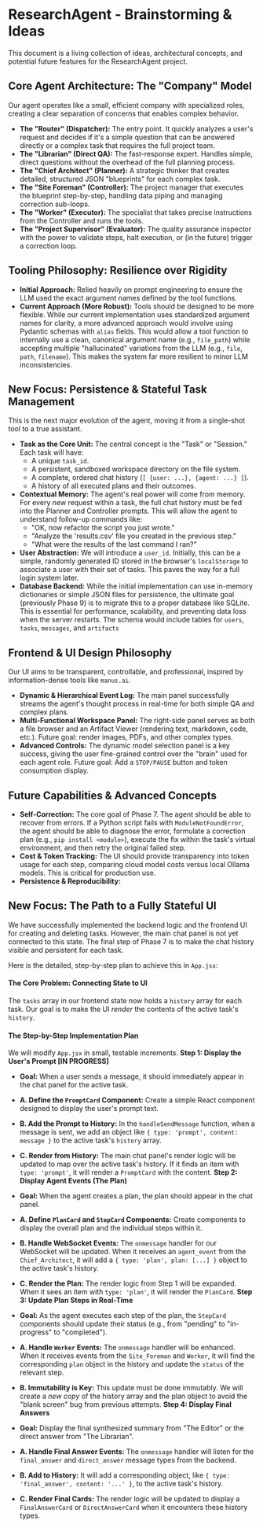 # ResearchAgent - Brainstorming & Ideas

This document is a living collection of ideas, architectural concepts, and potential future features for the ResearchAgent project.

## Core Agent Architecture: The "Company" Model

Our agent operates like a small, efficient company with specialized roles, creating a clear separation of concerns that enables complex behavior.

-   **The "Router" (Dispatcher):** The entry point. It quickly analyzes a user's request and decides if it's a simple question that can be answered directly or a complex task that requires the full project team.
-   **The "Librarian" (Direct QA):** The fast-response expert. Handles simple, direct questions without the overhead of the full planning process.
-   **The "Chief Architect" (Planner):** A strategic thinker that creates detailed, structured JSON "blueprints" for each complex task.
-   **The "Site Foreman" (Controller):** The project manager that executes the blueprint step-by-step, handling data piping and managing correction sub-loops.
-   **The "Worker" (Executor):** The specialist that takes precise instructions from the Controller and runs the tools.
-   **The "Project Supervisor" (Evaluator):** The quality assurance inspector with the power to validate steps, halt execution, or (in the future) trigger a correction loop.

## Tooling Philosophy: Resilience over Rigidity

-   **Initial Approach:** Relied heavily on prompt engineering to ensure the LLM used the exact argument names defined by the tool functions.
-   **Current Approach (More Robust):** Tools should be designed to be more flexible. While our current implementation uses standardized argument names for clarity, a more advanced approach would involve using Pydantic schemas with `alias` fields. This would allow a tool function to internally use a clean, canonical argument name (e.g., `file_path`) while accepting multiple "hallucinated" variations from the LLM (e.g., `file`, `path`, `filename`). This makes the system far more resilient to minor LLM inconsistencies.


## New Focus: Persistence & Stateful Task Management

This is the next major evolution of the agent, moving it from a single-shot tool to a true assistant.

-   **Task as the Core Unit:** The central concept is the "Task" or "Session." Each task will have:
    -   A unique `task_id`.
    -   A persistent, sandboxed workspace directory on the file system.
    -   A complete, ordered chat history (`[ {user: ...}, {agent: ...} ]`).
    -   A history of all executed plans and their outcomes.
-   **Contextual Memory:** The agent's real power will come from memory. For every new request within a task, the full chat history must be fed into the Planner and Controller prompts. This will allow the agent to understand follow-up commands like:
    -   "OK, now refactor the script you just wrote."
    -   "Analyze the 'results.csv' file you created in the previous step."
    -   "What were the results of the last command I ran?"
-   **User Abstraction:** We will introduce a `user_id`. Initially, this can be a simple, randomly generated ID stored in the browser's `localStorage` to associate a user with their set of tasks. This paves the way for a full login system later.
-   **Database Backend:** While the initial implementation can use in-memory dictionaries or simple JSON files for persistence, the ultimate goal (previously Phase 9) is to migrate this to a proper database like SQLite. This is essential for performance, scalability, and preventing data loss when the server restarts. The schema would include tables for `users`, `tasks`, `messages`, and `artifacts`

## Frontend & UI Design Philosophy

Our UI aims to be transparent, controllable, and professional, inspired by information-dense tools like `manus.ai`.

-   **Dynamic & Hierarchical Event Log:** The main panel successfully streams the agent's thought process in real-time for both simple QA and complex plans.
-   **Multi-Functional Workspace Panel:** The right-side panel serves as both a file browser and an Artifact Viewer (rendering text, markdown, code, etc.). Future goal: render images, PDFs, and other complex types.
-   **Advanced Controls:** The dynamic model selection panel is a key success, giving the user fine-grained control over the "brain" used for each agent role. Future goal: Add a `STOP/PAUSE` button and token consumption display.

## Future Capabilities & Advanced Concepts

-   **Self-Correction:** The core goal of Phase 7. The agent should be able to recover from errors. If a Python script fails with `ModuleNotFoundError`, the agent should be able to diagnose the error, formulate a correction plan (e.g., `pip install <module>`), execute the fix within the task's virtual environment, and then retry the original failed step.
-   **Cost & Token Tracking:** The UI should provide transparency into token usage for each step, comparing cloud model costs versus local Ollama models. This is critical for production use.
-   **Persistence & Reproducibility:**


## New Focus: The Path to a Fully Stateful UI

We have successfully implemented the backend logic and the frontend UI for creating and deleting tasks. However, the main chat panel is not yet connected to this state. The final step of Phase 7 is to make the chat history visible and persistent for each task.

Here is the detailed, step-by-step plan to achieve this in `App.jsx`:

#### **The Core Problem: Connecting State to UI**

The `tasks` array in our frontend state now holds a `history` array for each task. Our goal is to make the UI _render_ the contents of the active task's `history`.
#### **The Step-by-Step Implementation Plan**
We will modify `App.jsx` in small, testable increments.
**Step 1: Display the User's Prompt \[IN PROGRESS\]**
-   **Goal:** When a user sends a message, it should immediately appear in the chat panel for the active task.
-   **A. Define the `PromptCard` Component:** Create a simple React component designed to display the user's prompt text.
-   **B. Add the Prompt to History:** In the `handleSendMessage` function, when a message is sent, we add an object like `{ type: 'prompt', content: message }` to the active task's `history` array.
-   **C. Render from History:** The main chat panel's render logic will be updated to map over the active task's history. If it finds an item with `type: 'prompt'`, it will render a `PromptCard` with the content.
**Step 2: Display Agent Events (The Plan)**

-   **Goal:** When the agent creates a plan, the plan should appear in the chat panel.
-   **A. Define `PlanCard` and `StepCard` Components:** Create components to display the overall plan and the individual steps within it.
-   **B. Handle WebSocket Events:** The `onmessage` handler for our WebSocket will be updated. When it receives an `agent_event` from the `Chief_Architect`, it will add a `{ type: 'plan', plan: [...] }` object to the active task's history.
-   **C. Render the Plan:** The render logic from Step 1 will be expanded. When it sees an item with `type: 'plan'`, it will render the `PlanCard`.
**Step 3: Update Plan Steps in Real-Time**

-   **Goal:** As the agent executes each step of the plan, the `StepCard` components should update their status (e.g., from "pending" to "in-progress" to "completed").
-   **A. Handle `Worker` Events:** The `onmessage` handler will be enhanced. When it receives events from the `Site_Foreman` and `Worker`, it will find the corresponding `plan` object in the history and update the `status` of the relevant step.
-   **B. Immutability is Key:** This update must be done immutably. We will create a _new copy_ of the history array and the plan object to avoid the "blank screen" bug from previous attempts.
**Step 4: Display Final Answers**

-   **Goal:** Display the final synthesized summary from "The Editor" or the direct answer from "The Librarian".
-   **A. Handle Final Answer Events:** The `onmessage` handler will listen for the `final_answer` and `direct_answer` message types from the backend.
-   **B. Add to History:** It will add a corresponding object, like `{ type: 'final_answer', content: '...' }`, to the active task's history.
-   **C. Render Final Cards:** The render logic will be updated to display a `FinalAnswerCard` or `DirectAnswerCard` when it encounters these history types.
